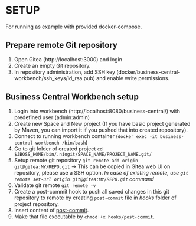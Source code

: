 # SETUP

For running as example with provided docker-compose.

## Prepare remote Git repository

1. Open Gitea (http://localhost:3000) and login
2. Create an empty Git repository.
3. In repository administration, add SSH key (docker/business-central-workbench/ssh_keys/id_rsa.pub) and enable write permissions.

## Business Central Workbench setup

1. Login into workbench (http://localhost:8080/business-central/) with predefined user (admin:admin)
2. Create new Space and New project (If you have basic project generated by Maven, you can import it if you pushed that into created repository).
3. Connect to running workbench container (`docker exec -it business-central-workbench /bin/bash`)
4. Go to git folder of created project `cd $JBOSS_HOME/bin/.niogit/SPACE_NAME/PROJECT_NAME.git/`
5. Setup remote git repository `git remote add origin git@gitea:MY/REPO.git` -> This can be copied in Gitea web UI on repository, please use a SSH option. _In case of existing remote, use `git remote set-url origin git@gitea:MY/REPO.git` command_
6. Validate git remote `git remote -v`
7. Create a post-commit hook to push all saved changes in this git repository to remote by creating `post-commit` file in _hooks_ folder of project repository.
8. Insert content of [post-commit](post-commit).
9. Make that file executable by `chmod +x hooks/post-commit`.
